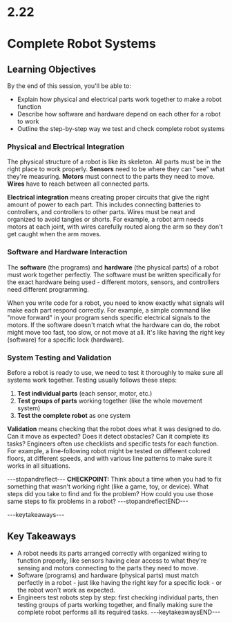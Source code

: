 # 2.22
# **Complete Robot Systems**

## **Learning Objectives**

By the end of this session, you'll be able to:
- Explain how physical and electrical parts work together to make a robot function
- Describe how software and hardware depend on each other for a robot to work
- Outline the step-by-step way we test and check complete robot systems

### **Physical and Electrical Integration**

The physical structure of a robot is like its skeleton. All parts must be in the right place to work properly. **Sensors** need to be where they can "see" what they're measuring. **Motors** must connect to the parts they need to move. **Wires** have to reach between all connected parts.

**Electrical integration** means creating proper circuits that give the right amount of power to each part. This includes connecting batteries to controllers, and controllers to other parts. Wires must be neat and organized to avoid tangles or shorts. For example, a robot arm needs motors at each joint, with wires carefully routed along the arm so they don't get caught when the arm moves.

### **Software and Hardware Interaction**

The **software** (the programs) and **hardware** (the physical parts) of a robot must work together perfectly. The software must be written specifically for the exact hardware being used - different motors, sensors, and controllers need different programming.

When you write code for a robot, you need to know exactly what signals will make each part respond correctly. For example, a simple command like "move forward" in your program sends specific electrical signals to the motors. If the software doesn't match what the hardware can do, the robot might move too fast, too slow, or not move at all. It's like having the right key (software) for a specific lock (hardware).

### **System Testing and Validation**

Before a robot is ready to use, we need to test it thoroughly to make sure all systems work together. Testing usually follows these steps:
1. **Test individual parts** (each sensor, motor, etc.)
2. **Test groups of parts** working together (like the whole movement system)
3. **Test the complete robot** as one system

**Validation** means checking that the robot does what it was designed to do. Can it move as expected? Does it detect obstacles? Can it complete its tasks? Engineers often use checklists and specific tests for each function. For example, a line-following robot might be tested on different colored floors, at different speeds, and with various line patterns to make sure it works in all situations.

---stopandreflect---
**CHECKPOINT:** Think about a time when you had to fix something that wasn't working right (like a game, toy, or device). What steps did you take to find and fix the problem? How could you use those same steps to fix problems in a robot?
---stopandreflectEND---

---keytakeaways---
## **Key Takeaways**
- A robot needs its parts arranged correctly with organized wiring to function properly, like sensors having clear access to what they're sensing and motors connecting to the parts they need to move.
- Software (programs) and hardware (physical parts) must match perfectly in a robot - just like having the right key for a specific lock - or the robot won't work as expected.
- Engineers test robots step by step: first checking individual parts, then testing groups of parts working together, and finally making sure the complete robot performs all its required tasks.
---keytakeawaysEND---